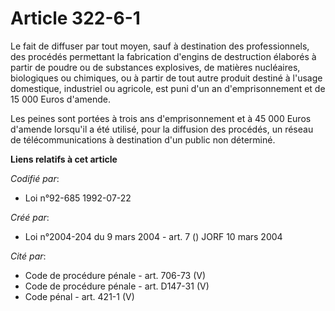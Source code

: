 # Article 322-6-1

Le fait de diffuser par tout moyen, sauf à destination des professionnels, des procédés permettant la fabrication d'engins de
destruction élaborés à partir de poudre ou de substances explosives, de matières nucléaires, biologiques ou chimiques, ou à
partir de tout autre produit destiné à l'usage domestique, industriel ou agricole, est puni d'un an d'emprisonnement et de 15
000 Euros d'amende.

Les peines sont portées à trois ans d'emprisonnement et à 45 000 Euros d'amende lorsqu'il a été utilisé, pour la diffusion
des procédés, un réseau de télécommunications à destination d'un public non déterminé.

**Liens relatifs à cet article**

_Codifié par_:

  - Loi n°92-685 1992-07-22

_Créé par_:

  - Loi n°2004-204 du 9 mars 2004 - art. 7 () JORF 10 mars 2004

_Cité par_:

  - Code de procédure pénale - art. 706-73 (V)
  - Code de procédure pénale - art. D147-31 (V)
  - Code pénal - art. 421-1 (V)
